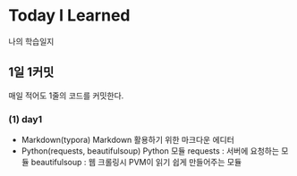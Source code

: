 # Today I Learned
나의 학습일지

## 1일 1커밋
매일 적어도 1줄의 코드를 커밋한다.

### (1) day1
- Markdown(typora)
    Markdown 활용하기 위한 마크다운 에디터
- Python(requests, beautifulsoup)
    Python 모듈
    requests : 서버에 요청하는 모듈
    beautifulsoup : 웹 크롤링시 PVM이 읽기 쉽게 만들어주는 모듈
